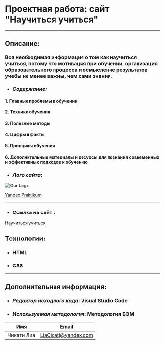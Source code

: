# Проектная работа: сайт "Научиться учиться"
----
## Oписание:
### Вся необходимая информация о том как научиться учиться, потому что мотивация при обучении, организация образовательного процесса и осмысление результатов учебы не менее важны, чем сами знания.

* ### *Содержание:*
#### 1. Главные проблемы в обучении
#### 2. Техники обучения
#### 3. Полезные методы
#### 4. Цифры и факты
#### 5. Принципы обучения
#### 6. Дополнительные материалы и ресурсы для познания современных и эффективных подходов к обучению

  * ### *Лого сайта*:

![Our Logo](https://batenka.ru/media/original_images/yandexPraktikum-logo2.png)

[Yandex Praktikum](https://praktikum.yandex.ru/)

----
* ### Ссылка на сайт : 
[ Научиться учиться ](https://liacicati.github.io/how-to-learn/)
## Технологии:
* ###	HTML
* ###	CSS
----

## Дополнительная информация:

* ###	*Редактор исходного кода*:  Visual Studio Code
* ###	*Используемая методология*:  Методология БЭМ



| Имя         | Email                |
| ----------- | -------------------- |
| Чикати Лиа  | LiaCicati@yandex.com |


